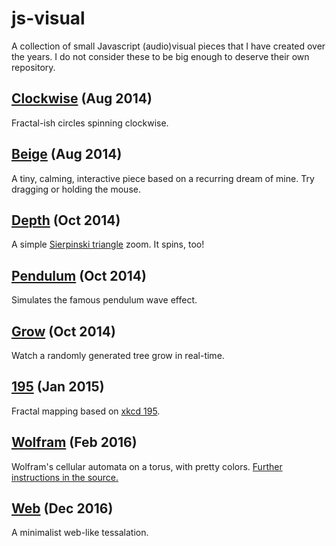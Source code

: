 # js-visual
A collection of small Javascript (audio)visual pieces that I have created over the years. I do not consider these to be big enough to deserve their own repository.

## [Clockwise](https://iamwave.github.io/js-visual/clockwise/) (Aug 2014)
Fractal-ish circles spinning clockwise.

## [Beige](https://iamwave.github.io/js-visual/beige/) (Aug 2014)
A tiny, calming, interactive piece based on a recurring dream of mine. Try dragging or holding the mouse.

## [Depth](https://iamwave.github.io/js-visual/depth/) (Oct 2014)
A simple [Sierpinski triangle](https://en.wikipedia.org/wiki/Sierpinski_triangle) zoom. It spins, too!

## [Pendulum](https://iamwave.github.io/js-visual/pendulum/) (Oct 2014)
Simulates the famous pendulum wave effect.

## [Grow](https://iamwave.github.io/js-visual/grow/) (Oct 2014)
Watch a randomly generated tree grow in real-time.

## [195](https://iamwave.github.io/js-visual/195/) (Jan 2015)
Fractal mapping based on [xkcd 195](http://xkcd.com/195/).

## [Wolfram](https://iamwave.github.io/js-visual/wolfram/) (Feb 2016)
Wolfram's cellular automata on a torus, with pretty colors. [Further instructions in the source.](wolfram/wolfram.js)

## [Web](https://iamwave.github.io/js-visual/web/) (Dec 2016)
A minimalist web-like tessalation.